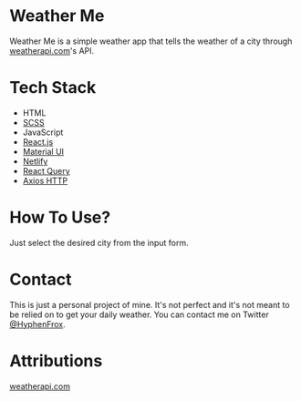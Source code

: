 # Weather Me

Weather Me is a simple weather app that tells the weather of a city through [weatherapi.com](https://www.weatherapi.com/)'s API.

# Tech Stack

- HTML
- [SCSS](https://sass-lang.com/)
- JavaScript
- [React.js](https://reactjs.org/)
- [Material UI](https://material-ui.com/)
- [Netlify](https://www.netlify.com/)
- [React Query](https://react-query.tanstack.com/)
- [Axios HTTP](https://axios-http.com/)

# How To Use?

Just select the desired city from the input form.

# Contact

This is just a personal project of mine. It's not perfect and it's not meant to be relied on to get your daily weather. You can contact me on Twitter [@HyphenFrox](https://twitter.com/hyphenfrox).

# Attributions

[weatherapi.com](https://www.weatherapi.com/)
